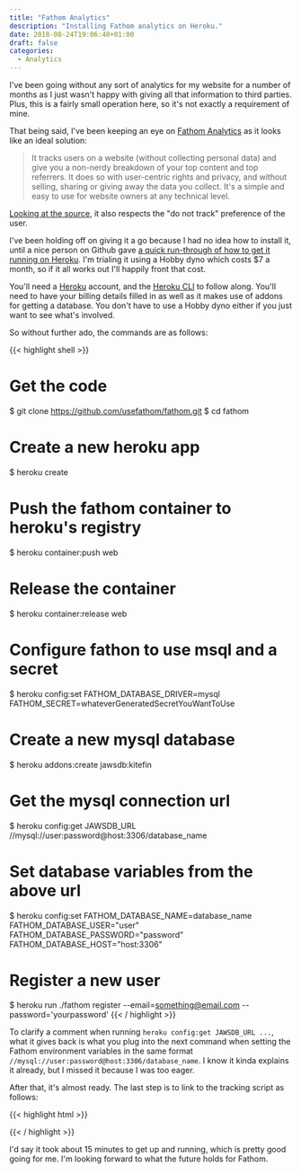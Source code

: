 ```yaml
---
title: "Fathom Analytics"
description: "Installing Fathom analytics on Heroku."
date: 2018-08-24T19:06:48+01:00
draft: false
categories:
  - Analytics
---
```


I've been going without any sort of analytics for my website for a number of months as I just wasn't happy with giving all that information to third parties. Plus, this is a fairly small operation here, so it's not exactly a requirement of mine.

That being said, I've been keeping an eye on <a href="https://usefathom.com/" target="_blank" rel="noopener noreferrer">Fathom Analytics</a> as it looks like an ideal solution:

> It tracks users on a website (without collecting personal data) and give you a non-nerdy breakdown of your top content and top referrers. It does so with user-centric rights and privacy, and without selling, sharing or giving away the data you collect. It's a simple and easy to use for website owners at any technical level.

<a href="https://github.com/usefathom/fathom/blob/master/pkg/api/collect.go#L47" target="_blank" rel="noopener noreferrer">Looking at the source</a>, it also respects the "do not track" preference of the user.

I've been holding off on giving it a go because I had no idea how to install it, until a nice person on Github gave <a href="https://github.com/usefathom/fathom/issues/59#issuecomment-413469001" target="_blank" rel="noopener noreferrer">a quick run-through of how to get it running on Heroku</a>. I'm trialing it using a Hobby dyno which costs $7 a month, so if it all works out I'll happily front that cost.

You'll need a <a href="https://www.heroku.com/" target="_blank" rel="noopener noreferrer">Heroku</a> account, and the <a href="https://devcenter.heroku.com/articles/heroku-cli" target="_blank" rel="noopener noreferrer">Heroku CLI</a> to follow along. You'll need to have your billing details filled in as well as it makes use of addons for getting a database. You don't have to use a Hobby dyno either if you just want to see what's involved.

So without further ado, the commands are as follows: 

{{< highlight shell >}}
# Get the code
$ git clone https://github.com/usefathom/fathom.git
$ cd fathom

# Create a new heroku app
$ heroku create

# Push the fathom container to heroku's registry
$ heroku container:push web

# Release the container
$ heroku container:release web

# Configure fathon to use msql and a secret
$ heroku config:set FATHOM_DATABASE_DRIVER=mysql FATHOM_SECRET=whateverGeneratedSecretYouWantToUse

# Create a new mysql database
$ heroku addons:create jawsdb:kitefin

# Get the mysql connection url
$ heroku config:get JAWSDB_URL //mysql://user:password@host:3306/database_name

# Set database variables from the above url
$ heroku config:set FATHOM_DATABASE_NAME=database_name FATHOM_DATABASE_USER="user" FATHOM_DATABASE_PASSWORD="password" FATHOM_DATABASE_HOST="host:3306"

# Register a new user
$ heroku run ./fathom register --email=something@email.com --password='yourpassword'
{{< / highlight >}}

To clarify a comment when running `heroku config:get JAWSDB_URL ...`, what it gives back is what you plug into the next command when setting the Fathom environment variables in the same format `//mysql://user:password@host:3306/database_name`. I know it kinda explains it already, but I missed it because I was too eager.

After that, it's almost ready. The last step is to link to the tracking script as follows:

{{< highlight html >}}
<!-- Fathom - simple website analytics - https://github.com/usefathom/fathom -->
<script>
(function(f, a, t, h, o, m){
    a[h]=a[h]||function(){
        (a[h].q=a[h].q||[]).push(arguments)
    };
    o=f.createElement('script'),
    m=f.getElementsByTagName('script')[0];
    o.async=1; o.src=t; o.id='fathom-script';
    m.parentNode.insertBefore(o,m)
})(document, window, '//your-app-name.herokuapp.com/tracker.js', 'fathom');
fathom('trackPageview');
</script>
<!-- / Fathom -->
{{< / highlight >}}

I'd say it took about 15 minutes to get up and running, which is pretty good going for me. I'm looking forward to what the future holds for Fathom.